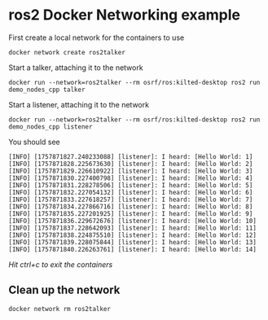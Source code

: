 # ros2 Docker Networking example


First create a local network for the containers to use

```shell
docker network create ros2talker
```

Start a talker, attaching it to the network

```shell
docker run --network=ros2talker --rm osrf/ros:kilted-desktop ros2 run demo_nodes_cpp talker
```

Start a listener, attaching it to the network

```shell
docker run --network=ros2talker --rm osrf/ros:kilted-desktop ros2 run demo_nodes_cpp listener
```

You should see
```
[INFO] [1757871827.240233088] [listener]: I heard: [Hello World: 1]
[INFO] [1757871828.225673630] [listener]: I heard: [Hello World: 2]
[INFO] [1757871829.226610922] [listener]: I heard: [Hello World: 3]
[INFO] [1757871830.227400798] [listener]: I heard: [Hello World: 4]
[INFO] [1757871831.228278506] [listener]: I heard: [Hello World: 5]
[INFO] [1757871832.227054132] [listener]: I heard: [Hello World: 6]
[INFO] [1757871833.227618257] [listener]: I heard: [Hello World: 7]
[INFO] [1757871834.227866716] [listener]: I heard: [Hello World: 8]
[INFO] [1757871835.227201925] [listener]: I heard: [Hello World: 9]
[INFO] [1757871836.229672676] [listener]: I heard: [Hello World: 10]
[INFO] [1757871837.228642093] [listener]: I heard: [Hello World: 11]
[INFO] [1757871838.224875510] [listener]: I heard: [Hello World: 12]
[INFO] [1757871839.228075844] [listener]: I heard: [Hello World: 13]
[INFO] [1757871840.226263761] [listener]: I heard: [Hello World: 14]
```


*Hit ctrl+c to exit the containers*


## Clean up the network

```shell
docker network rm ros2talker
```
